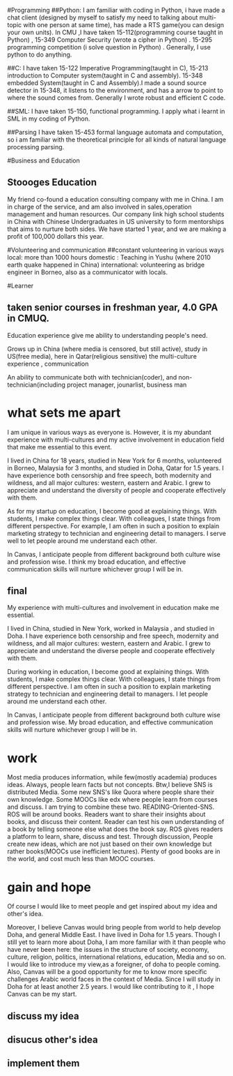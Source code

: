 #Programming
##Python: 
I am familiar with coding in Python, i have made a chat client (designed by myself to satisfy my need to talking about multi-topic with one person at same time), has made a RTS game(you can design your own units). In CMU ,I have taken 15-112(programming course taught in Python) , 15-349 Computer Security (wrote a cipher in Python) . 15-295 programming competition (i solve question in Python) . Generally, I use python to do anything.

##C: 
I have taken 15-122 Imperative Programming(taught in C), 15-213 introduction to Computer system(taught in C and assembly). 15-348 embedded System(taught in C and Assembly).I made a sound source detector in 15-348, it listens to the environment, and has a arrow to point to where the sound comes from. Generally I wrote robust and efficient C code.

##SML:
I have taken 15-150, functional programming. I apply what i learnt in SML in my coding of Python.

##Parsing
I have taken 15-453 formal language automata and computation, so i am familiar with the theoretical principle for all kinds of natural language processing parsing.

#Business and Education
## Stoooges Education
My friend co-found a education consulting company with me in China.  I am in charge of the service, and am also involved in sales,operation management and human resources. Our company link high school students in China with Chinese Undergraduates in US university to form mentorships that aims to nurture both sides.  We have started 1 year, and we are  making a profit of 100,000 dollars this year.


#Volunteering and communication 
##constant volunteering in various ways
local: more than 1000 hours 
domestic : Teaching in Yushu (where 2010 earth quake happened in China)
international: volunteering as bridge engineer in Borneo, also as a communicator with locals.

#Learner
## taken senior courses in freshman year, 4.0 GPA in CMUQ.



Education experience give me ability to understanding people's need.

Grows up in China (where media is censored, but still active), study in US(free media), here in Qatar(religious sensitive)
the multi-culture experience , communication 

An ability to communicate both with technician(coder), and non-technician(including project manager, jounarlist, business man




# what sets me apart
I am unique in various ways as everyone is.
However, it is my abundant experience with multi-cultures and my active involvement in education field that make me essential to this event.

I lived in China for 18 years, studied in New York for 6 months, volunteered in Borneo, Malaysia for 3 months, and studied in Doha, Qatar for 1.5 years. I have experience both censorship and free speech, both modernity and wildness, and all major cultures: western, eastern and Arabic. I grew to appreciate and understand the diversity of people and cooperate effectively with them. 

As for my startup on education, I become good at explaining things. With students, I make complex things clear. With colleagues, I state things from different perspective. For example, I am often in such a position to explain marketing strategy to technician and engineering detail to managers. I serve well to let people around me understand each other.

In Canvas, I anticipate people from different background both culture wise and profession wise. I think my broad education, and effective communication skills will nurture whichever group I will be in.


## final
My experience with multi-cultures and involvement in education make me essential.

I lived in China, studied in New York, worked in Malaysia , and studied in Doha. I have experience both censorship and free speech,  modernity and wildness, and all major cultures: western, eastern and Arabic. I grew to appreciate and understand the diverse people and cooperate effectively with them. 

During working in education, I become good at explaining things. With students, I make complex things clear. With colleagues, I state things from different perspective. I am often in such a position to explain marketing strategy to technician and engineering detail to managers. I let people around me understand each other.

In Canvas, I anticipate people from different background both culture wise and profession wise. My broad education, and effective communication skills will nurture whichever group I will be in.


# work

Most media produces information, while few(mostly academia) produces ideas. Always, people learn facts but not concepts.
Btw,I believe SNS is distributed Media.
Some new SNS's like Quora where people share their own knowledge.
Some MOOCs like edx where people learn from courses and discuss.
I am trying to combine these two.
READING-Oriented-SNS.
ROS will be around books.
Readers want to share their insights about books, and discuss their content. Reader can test his own understanding of a book by telling someone else what does the book say. 
ROS gives readers a platform to learn, share, discuss and test. Through discussion, People create new ideas, which are not just based on their own knowledge but rather books(MOOCs use inefficient lectures).
Plenty of good books are in the world, and cost much less than MOOC courses. 

# gain and hope
Of course I would like to meet people and get inspired about my idea and other's idea.

Moreover, I believe Canvas would bring people from world to help develop Doha, and general Middle East.
I have lived in Doha for 1.5 years. 
Though I still yet to learn more about Doha, I am more familiar with it than people who have never been here: the issues in the structure of society, economy, culture, religion, politics, international relations, education, Media and so on. I would like to introduce my view,as a foreigner, of doha to people coming. 
Also, Canvas will be a good opportunity for me to know more specific challenges Arabic world faces in the context of Media. Since I will study in Doha for at least another 2.5 years. I would like contributing to it , I hope Canvas can be my start.


## discuss my idea

## disucus other's idea 

## implement them